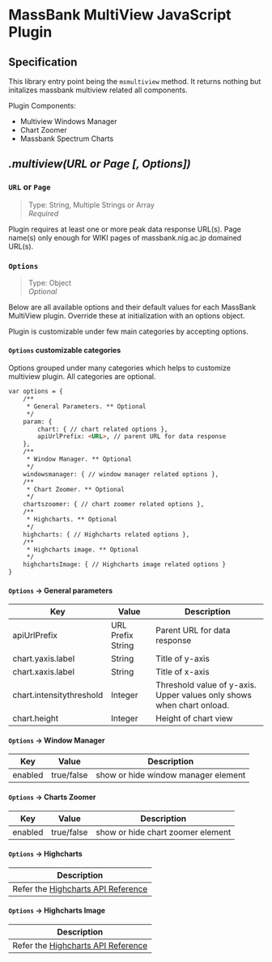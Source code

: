 MassBank MultiView JavaScript Plugin
=======

## Specification

This library entry point being the `msmultiview` method. It returns nothing but initalizes massbank multiview related all components.

Plugin Components:

* Multiview Windows Manager
* Chart Zoomer
* Massbank Spectrum Charts

## *.multiview(URL or Page [, Options])*

### `URL` or `Page` 
> Type: String, Multiple Strings or Array <br/>
> *Required*

Plugin requires at least one or more peak data response URL(s). Page name(s) only enough for WIKI pages of massbank.nig.ac.jp domained URL(s).

### `Options`
> Type: Object <br/>
> *Optional*

Below are all available options and their default values for each MassBank MultiView plugin. Override these at initialization with an options object.

Plugin is customizable under few main categories by accepting options.

#### `Options` customizable categories

Options grouped under many categories which helps to customize multiview plugin. All categories are optional.

``` html
var options = {
	/**
     * General Parameters. ** Optional
     */
    param: {
    	chart: { // chart related options },
        apiUrlPrefix: <URL>, // parent URL for data response
    },
    /**
     * Window Manager. ** Optional
     */
    windowsmanager: { // window manager related options },
    /**
     * Chart Zoomer. ** Optional
     */
    chartszoomer: { // chart zoomer related options },
    /**
     * Highcharts. ** Optional
     */
    highcharts: { // Highcharts related options },
    /**
     * Highcharts image. ** Optional
     */
    highchartsImage: { // Highcharts image related options }
}
```

#### `Options` -> General parameters

| Key | Value | Description |
| ------ | ----------- | -------- |
| apiUrlPrefix   | URL Prefix String | Parent URL for data response |
| chart.yaxis.label   | String | Title of y-axis |
| chart.xaxis.label   | String | Title of x-axis |
| chart.intensitythreshold   | Integer | Threshold value of y-axis. Upper values only shows when chart onload. |
| chart.height   | Integer | Height of chart view |

#### `Options` -> Window Manager

| Key | Value | Description |
| ------ | ----------- | -------- |
| enabled   | true/false | show or hide window manager element |

#### `Options` -> Charts Zoomer

| Key | Value | Description |
| ------ | ----------- | -------- |
| enabled   | true/false | show or hide chart zoomer element |

#### `Options` -> Highcharts

| Description |
| -------- |
| Refer the [Highcharts API Reference](http://api.highcharts.com/highcharts) |

#### `Options` -> Highcharts Image

| Description |
| -------- |
| Refer the [Highcharts API Reference](http://api.highcharts.com/highcharts) |

